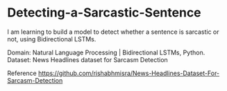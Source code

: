 # Detecting-a-Sarcastic-Sentence
I am learning to build a model to detect whether a sentence is sarcastic or not, using Bidirectional LSTMs.

Domain: Natural Language Processing | Bidirectional LSTMs, Python.
Dataset: News Headlines dataset for Sarcasm Detection 

Reference 
https://github.com/rishabhmisra/News-Headlines-Dataset-For-Sarcasm-Detection

